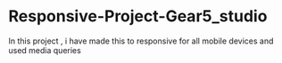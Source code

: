 # Responsive-Project-Gear5_studio
In this project , i have made this to responsive for all mobile devices and used  media queries
